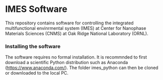 # IMES Software

This repository contains software for controlling the integrated multifunctional envinrmental system (IMES) at Center for Nanophase Materials Sciences (CNMS) at Oak Ridge National Laboratory (ORNL).

### Installing the software

The software requires no formal installation. It is recommnded to first download a scientific Python distribution such as Anaconda (https://www.anaconda.com/). The folder imes_python can then be cloned or downloaded to the local PC.
